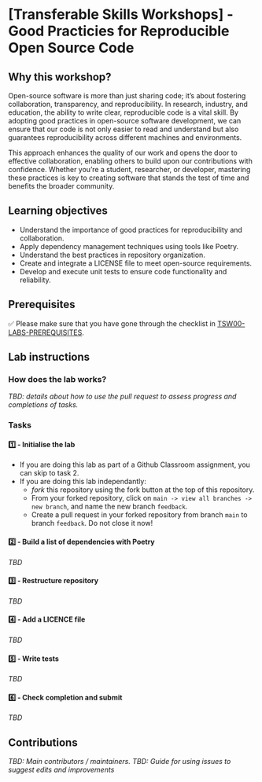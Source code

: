 # [Transferable Skills Workshops] - Good Practicies for Reproducible Open Source Code

## Why this workshop?
Open-source software is more than just sharing code; it’s about fostering collaboration, transparency, and reproducibility. In research, industry, and education, the ability to write clear, reproducible code is a vital skill. By adopting good practices in open-source software development, we can ensure that our code is not only easier to read and understand but also guarantees reproducibility across different machines and environments.

This approach enhances the quality of our work and opens the door to effective collaboration, enabling others to build upon our contributions with confidence. Whether you’re a student, researcher, or developer, mastering these practices is key to creating software that stands the test of time and benefits the broader community.

## Learning objectives

* Understand the importance of good practices for reproducibility and collaboration.
* Apply dependency management techniques using tools like Poetry.
* Understand the best practices in repository organization.
* Create and integrate a LICENSE file to meet open-source requirements.
* Develop and execute unit tests to ensure code functionality and reliability.

## Prerequisites

✅ Please make sure that you have gone through the checklist in [TSW00-LABS-PREREQUISITES](https://github.com/UCL-Photonics-Society/TSW00-LABS-PREREQUISITES).


## Lab instructions
### How does the lab works?
*TBD: details about how to use the pull request to assess progress and completions of tasks.*

### Tasks
#### 1️⃣ - Initialise the lab

* If you are doing this lab as part of a Github Classroom assignment, you can skip to task 2.
* If you are doing this lab independantly:
  * *fork* this repository using the fork button at the top of this repository.
  * From your forked repository, click on `main -> view all branches -> new branch`, and name the new branch `feedback`.
  * Create a pull request in your forked repository from branch `main` to branch `feedback`. Do not close it now!

#### 2️⃣ - Build a list of dependencies with Poetry
*TBD*

#### 3️⃣ - Restructure repository 
*TBD*

#### 4️⃣ - Add a LICENCE file
*TBD*

#### 5️⃣ - Write tests 
*TBD*

#### 6️⃣ - Check completion and submit
*TBD*

## Contributions
*TBD: Main contributors / maintainers.*
*TBD: Guide for using issues to suggest edits and improvements*
